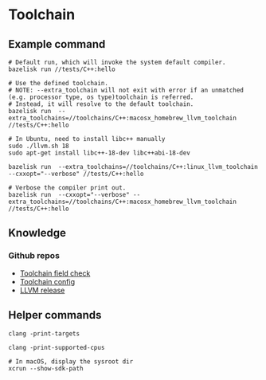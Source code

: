 # Toolchain
## Example command
```shell
# Default run, which will invoke the system default compiler.
bazelisk run //tests/C++:hello 

# Use the defined toolchain.
# NOTE: --extra_toolchain will not exit with error if an unmatched (e.g. processor type, os type)toolchain is referred.
# Instead, it will resolve to the default toolchain.
bazelisk run  --extra_toolchains=//toolchains/C++:macosx_homebrew_llvm_toolchain //tests/C++:hello

# In Ubuntu, need to install libc++ manually
sudo ./llvm.sh 18
sudo apt-get install libc++-18-dev libc++abi-18-dev

bazelisk run  --extra_toolchains=//toolchains/C++:linux_llvm_toolchain --cxxopt="--verbose" //tests/C++:hello 

# Verbose the compiler print out.
bazelisk run  --cxxopt="--verbose" --extra_toolchains=//toolchains/C++:macosx_homebrew_llvm_toolchain //tests/C++:hello 
```

## Knowledge
### Github repos
* [Toolchain field check](https://github.com/bazelbuild/bazel/blob/master/src/main/starlark/builtins_bzl/common/cc/cc_toolchain_provider_helper.bzl#L33)
* [Toolchain config](https://cs.opensource.google/bazel/bazel/+/master:tools/cpp/unix_cc_toolchain_config.bzl;l=1509)
* [LLVM release](https://github.com/llvm/llvm-project/releases)

## Helper commands
```shell
clang -print-targets

clang -print-supported-cpus

# In macOS, display the sysroot dir
xcrun --show-sdk-path
```
